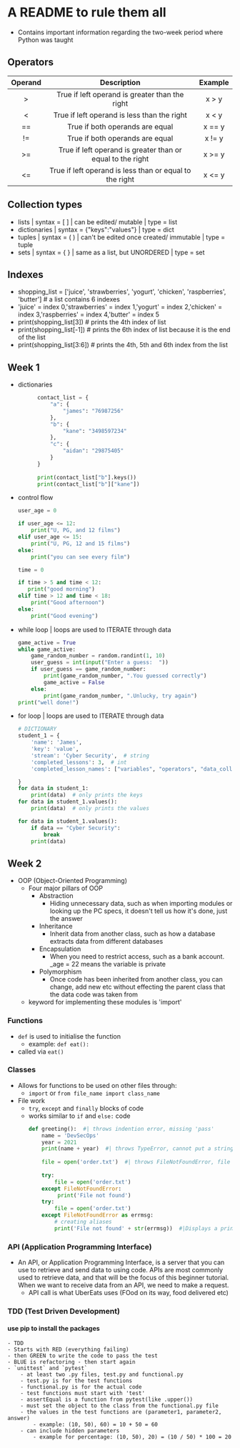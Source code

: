 # A README to rule them all
- Contains important information regarding the two-week period where Python was taught
## Operators
| Operand | Description | Example |
|:---------: |:----------------------------: |:--------: |
| > | True if left operand is greater than the right| x > y |
| < | True if left operand is less than the right| x < y |
| == | True if both operands are equal | x == y |
| != | True if both operands are equal | x != y |
| >= | True if left operand is greater than or equal to the right| x >= y |
| <= | True if left operand is less than or equal to the right| x <= y |
## Collection types
- lists | syntax = [ ] | can be edited/ mutable | type = list
- dictionaries | syntax = {"keys":"values"} | type = dict
- tuples | syntax = ( ) | can't be edited once created/ immutable | type = tuple
- sets | syntax = { } | same as a list, but UNORDERED | type = set
## Indexes
- shopping_list = ['juice', 'strawberries', 'yogurt', 'chicken', 'raspberries', 'butter']  # a list contains 6 indexes
- 'juice' = index 0,'strawberries' = index 1,'yogurt' = index 2,'chicken' = index 3,'raspberries' = index 4,'butter' = index 5
- print(shopping_list[3])  # prints the 4th index of list
- print(shopping_list[-1])  # prints the 6th index of list because it is the end of the list
- print(shopping_list[3:6])  # prints the 4th, 5th and 6th index from the list
## Week 1
- dictionaries
  ```python
        contact_list = {
            "a": {
                "james": "76987256"
            },
            "b": {
                "kane": "3498597234"
            },
            "c": {
                "aidan": "29875405"
            }
        }
    
        print(contact_list["b"].keys())
        print(contact_list["b"]["kane"])

  ```
- control flow
    ```python
    user_age = 0
    
    if user_age <= 12:
        print("U, PG, and 12 films")
    elif user_age <= 15:
        print("U, PG, 12 and 15 films")
    else:
        print("you can see every film")
    
    time = 0
    
    if time > 5 and time < 12:
       print("good morning")
    elif time > 12 and time < 18:
        print("Good afternoon")
    else:
        print("Good evening")
    ```
- while loop | loops are used to ITERATE through data
    ```python
    game_active = True
    while game_active:
        game_random_number = random.randint(1, 10)
        user_guess = int(input("Enter a guess:  "))
        if user_guess == game_random_number:
            print(game_random_number, ".You guessed correctly")
            game_active = False
        else:
            print(game_random_number, ".Unlucky, try again")
    print("well done!")
    ```
- for loop | loops are used to ITERATE through data
    ```python
    # DICTIONARY
    student_1 = {
        'name': 'James',
        'key': 'value',
        'stream': 'Cyber Security',  # string
        'completed_lessons': 3,  # int
        'completed_lesson_names': ["variables", "operators", "data_collections"]  # list
    
    }
    for data in student_1:
        print(data)  # only prints the keys
    for data in student_1.values():
        print(data)  # only prints the values
    
    for data in student_1.values():
        if data == "Cyber Security":
            break
        print(data)
    ```
## Week 2
- OOP (Object-Oriented Programming)
  - Four major pillars of OOP
    - Abstraction
        - Hiding unnecessary data, such as when importing modules or looking up the PC specs, it doesn't tell us how it's done, just the answer
    - Inheritance
        - Inherit data from another class, such as how a database extracts data from different databases 
    - Encapsulation
        - When you need to restrict access, such as a bank account. _age = 22 means the variable is private
    - Polymorphism
        - Once code has been inherited from another class, you can change, add new etc without effecting the parent class that the data code was taken from
  - keyword for implementing these modules is 'import'
### Functions
- `def` is used to initialise the function
    - example: `def eat():`
- called via `eat()`
### Classes
- Allows for functions to be used on other files through:
  - `import` or `from file_name import class_name`
- File work
  - `try`, `except` and `finally` blocks of code
  - works similar to `if` and `else:` code
    ```python
    def greeting():  #| throws indention error, missing 'pass'
        name = 'DevSecOps'
        year = 2021
        print(name + year)  #| throws TypeError, cannot put a string and int together
        
        file = open('order.txt')  #| throws FileNotFoundError, file doesnt exist
        
        try:
            file = open('order.txt')
        except FileNotFoundError:
             print('File not found')
        try:
            file = open('order.txt')
        except FileNotFoundError as errmsg:
            # creating aliases
            print('File not found' + str(errmsg))  #|Displays a print with the error message

    ```
### API (Application Programming Interface)
  - An API, or Application Programming Interface, is a server that you can use to retrieve and send data to using code. APIs are most commonly used to retrieve data, and that will be the focus of this beginner tutorial. When we want to receive data from an API, we need to make a request.
    - API call is what UberEats uses (FOod on its way, food delivered etc)
### TDD (Test Driven Development)
  #### use pip to install the packages
    - TDD
    - Starts with RED (everything failing)
    - then GREEN to write the code to pass the test
    - BLUE is refactoring - then start again
    - `unittest` and `pytest`
        - at least two .py files, test.py and functional.py
        - test.py is for the test functions
        - functional.py is for the actual code
        - test functions must start with 'test'
        - assertEqual is a function from pytest(like .upper())
        - must set the object to the class from the functional.py file
        - the values in the test functions are (parameter1, parameter2, answer)
            - example: (10, 50), 60) = 10 + 50 = 60
        - can include hidden parameters
            - example for percentage: (10, 50), 20) = (10 / 50) * 100 = 20